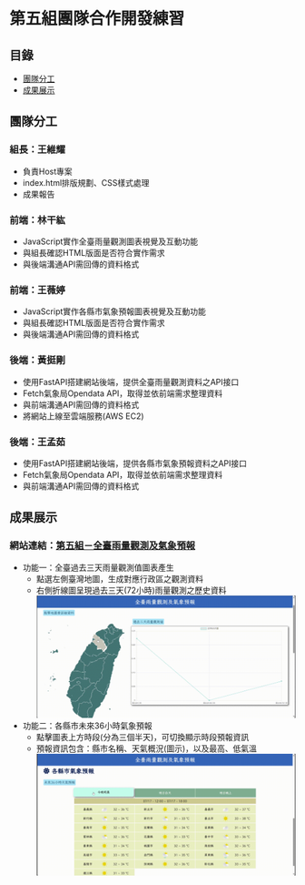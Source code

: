 # 第五組團隊合作開發練習
## 目錄
* [團隊分工](https://github.com/carlwang1995/wehelp_team5?tab=readme-ov-file#%E5%9C%98%E9%9A%8A%E5%88%86%E5%B7%A5)
* [成果展示](https://github.com/carlwang1995/wehelp_team5?tab=readme-ov-file#%E6%88%90%E6%9E%9C%E5%B1%95%E7%A4%BA)

## 團隊分工
### 組長：王維耀
* 負責Host專案
* index.html排版規劃、CSS樣式處理
* 成果報告
### 前端：林干紘
* JavaScript實作全臺雨量觀測圖表視覺及互動功能
* 與組長確認HTML版面是否符合實作需求
* 與後端溝通API需回傳的資料格式
### 前端：王薇婷
* JavaScript實作各縣市氣象預報圖表視覺及互動功能
* 與組長確認HTML版面是否符合實作需求
* 與後端溝通API需回傳的資料格式  
### 後端：黃挺剛
* 使用FastAPI搭建網站後端，提供全臺雨量觀測資料之API接口
* Fetch氣象局Opendata API，取得並依前端需求整理資料
* 與前端溝通API需回傳的資料格式
* 將網站上線至雲端服務(AWS EC2)
### 後端：王孟茹
* 使用FastAPI搭建網站後端，提供各縣市氣象預報資料之API接口
* Fetch氣象局Opendata API，取得並依前端需求整理資料
* 與前端溝通API需回傳的資料格式
 
## 成果展示
### 網站連結：[第五組－全臺雨量觀測及氣象預報](http://35.155.26.96:8000/)
* 功能一：全臺過去三天雨量觀測值圖表產生
  * 點選左側臺灣地圖，生成對應行政區之觀測資料
  * 右側折線圖呈現過去三天(72小時)雨量觀測之歷史資料
  ![](https://raw.githubusercontent.com/carlwang1995/photos/main/rain.gif)
* 功能二：各縣市未來36小時氣象預報
  * 點擊圖表上方時段(分為三個半天)，可切換顯示時段預報資訊
  * 預報資訊包含：縣市名稱、天氣概況(圖示)，以及最高、低氣溫
  ![](https://raw.githubusercontent.com/carlwang1995/photos/main/weather.gif)
